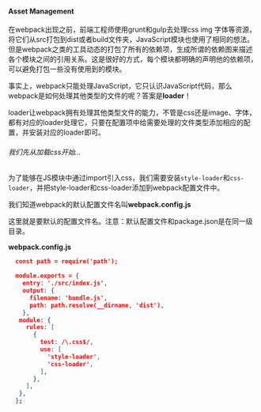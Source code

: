 #### Asset Management

在webpack出现之前，前端工程师使用grunt和gulp去处理css img 字体等资源，将它们从src打包到dist或者build文件夹，JavaScript模块也使用了相同的想法。但是webpack之类的工具动态的打包了所有的依赖项，生成所谓的依赖图来描述各个模块之间的引用关系。这是很好的方式，每个模块都明确的声明他的依赖项，可以避免打包一些没有使用到的模块。

事实上，webpack只能处理JavaScript，它只认识JavaScript代码，那么webpack是如何处理其他类型的文件的呢？答案是**loader**！

loader让webpack拥有处理其他类型文件的能力，不管是css还是image、字体，都有对应的loader处理它，只要在配置项中给需要处理的文件类型添加相应的配置，并安装对应的loader即可。

###### 我们先从加载css开始...

为了能够在JS模块中通过import引入css，我们需要安装`style-loader`和`css-loader`，并把style-loader和css-loader添加到webpack配置文件中。

我们知道webpack的默认配置文件名叫**webpack.config.js**

这里就是要默认的配置文件名。注意：默认配置文件和package.json是在同一级目录。

**webpack.config.js**

```json
  const path = require('path');

  module.exports = {
    entry: './src/index.js',
    output: {
      filename: 'bundle.js',
      path: path.resolve(__dirname, 'dist'),
    },
   module: {
     rules: [
       {
         test: /\.css$/,
         use: [
           'style-loader',
           'css-loader',
         ],
       },
     ],
   },
  };
```

